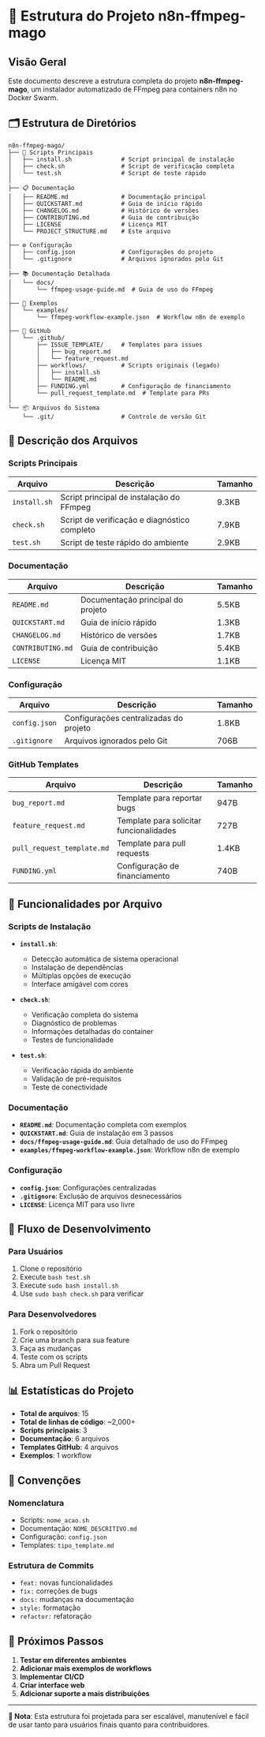 # 📁 Estrutura do Projeto n8n-ffmpeg-mago

## Visão Geral

Este documento descreve a estrutura completa do projeto **n8n-ffmpeg-mago**, um instalador automatizado de FFmpeg para containers n8n no Docker Swarm.

## 🗂️ Estrutura de Diretórios

```
n8n-ffmpeg-mago/
├── 📄 Scripts Principais
│   ├── install.sh              # Script principal de instalação
│   ├── check.sh                # Script de verificação completa
│   └── test.sh                 # Script de teste rápido
│
├── 📋 Documentação
│   ├── README.md               # Documentação principal
│   ├── QUICKSTART.md           # Guia de início rápido
│   ├── CHANGELOG.md            # Histórico de versões
│   ├── CONTRIBUTING.md         # Guia de contribuição
│   ├── LICENSE                 # Licença MIT
│   └── PROJECT_STRUCTURE.md    # Este arquivo
│
├── ⚙️ Configuração
│   ├── config.json             # Configurações do projeto
│   └── .gitignore              # Arquivos ignorados pelo Git
│
├── 📚 Documentação Detalhada
│   └── docs/
│       └── ffmpeg-usage-guide.md  # Guia de uso do FFmpeg
│
├── 🔧 Exemplos
│   └── examples/
│       └── ffmpeg-workflow-example.json  # Workflow n8n de exemplo
│
├── 🐙 GitHub
│   └── .github/
│       ├── ISSUE_TEMPLATE/     # Templates para issues
│       │   ├── bug_report.md
│       │   └── feature_request.md
│       ├── workflows/          # Scripts originais (legado)
│       │   ├── install.sh
│       │   └── README.md
│       ├── FUNDING.yml         # Configuração de financiamento
│       └── pull_request_template.md  # Template para PRs
│
└── 📦 Arquivos do Sistema
    └── .git/                   # Controle de versão Git
```

## 📄 Descrição dos Arquivos

### Scripts Principais

| Arquivo | Descrição | Tamanho |
|---------|-----------|---------|
| `install.sh` | Script principal de instalação do FFmpeg | 9.3KB |
| `check.sh` | Script de verificação e diagnóstico completo | 7.9KB |
| `test.sh` | Script de teste rápido do ambiente | 2.9KB |

### Documentação

| Arquivo | Descrição | Tamanho |
|---------|-----------|---------|
| `README.md` | Documentação principal do projeto | 5.5KB |
| `QUICKSTART.md` | Guia de início rápido | 1.3KB |
| `CHANGELOG.md` | Histórico de versões | 1.7KB |
| `CONTRIBUTING.md` | Guia de contribuição | 5.4KB |
| `LICENSE` | Licença MIT | 1.1KB |

### Configuração

| Arquivo | Descrição | Tamanho |
|---------|-----------|---------|
| `config.json` | Configurações centralizadas do projeto | 1.8KB |
| `.gitignore` | Arquivos ignorados pelo Git | 706B |

### GitHub Templates

| Arquivo | Descrição | Tamanho |
|---------|-----------|---------|
| `bug_report.md` | Template para reportar bugs | 947B |
| `feature_request.md` | Template para solicitar funcionalidades | 727B |
| `pull_request_template.md` | Template para pull requests | 1.4KB |
| `FUNDING.yml` | Configuração de financiamento | 740B |

## 🎯 Funcionalidades por Arquivo

### Scripts de Instalação

- **`install.sh`**: 
  - Detecção automática de sistema operacional
  - Instalação de dependências
  - Múltiplas opções de execução
  - Interface amigável com cores

- **`check.sh`**:
  - Verificação completa do sistema
  - Diagnóstico de problemas
  - Informações detalhadas do container
  - Testes de funcionalidade

- **`test.sh`**:
  - Verificação rápida do ambiente
  - Validação de pré-requisitos
  - Teste de conectividade

### Documentação

- **`README.md`**: Documentação completa com exemplos
- **`QUICKSTART.md`**: Guia de instalação em 3 passos
- **`docs/ffmpeg-usage-guide.md`**: Guia detalhado de uso do FFmpeg
- **`examples/ffmpeg-workflow-example.json`**: Workflow n8n de exemplo

### Configuração

- **`config.json`**: Configurações centralizadas
- **`.gitignore`**: Exclusão de arquivos desnecessários
- **`LICENSE`**: Licença MIT para uso livre

## 🔄 Fluxo de Desenvolvimento

### Para Usuários
1. Clone o repositório
2. Execute `bash test.sh`
3. Execute `sudo bash install.sh`
4. Use `sudo bash check.sh` para verificar

### Para Desenvolvedores
1. Fork o repositório
2. Crie uma branch para sua feature
3. Faça as mudanças
4. Teste com os scripts
5. Abra um Pull Request

## 📊 Estatísticas do Projeto

- **Total de arquivos**: 15
- **Total de linhas de código**: ~2,000+
- **Scripts principais**: 3
- **Documentação**: 6 arquivos
- **Templates GitHub**: 4 arquivos
- **Exemplos**: 1 workflow

## 🎨 Convenções

### Nomenclatura
- Scripts: `nome_acao.sh`
- Documentação: `NOME_DESCRITIVO.md`
- Configuração: `config.json`
- Templates: `tipo_template.md`

### Estrutura de Commits
- `feat:` novas funcionalidades
- `fix:` correções de bugs
- `docs:` mudanças na documentação
- `style:` formatação
- `refactor:` refatoração

## 🚀 Próximos Passos

1. **Testar em diferentes ambientes**
2. **Adicionar mais exemplos de workflows**
3. **Implementar CI/CD**
4. **Criar interface web**
5. **Adicionar suporte a mais distribuições**

---

**📝 Nota**: Esta estrutura foi projetada para ser escalável, manutenível e fácil de usar tanto para usuários finais quanto para contribuidores.
